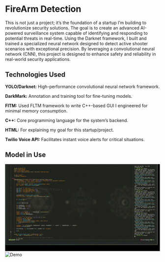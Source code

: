 # FireArm Detection
This is not just a project; it’s the foundation of a startup I’m building to revolutionize security solutions. The goal is to create an advanced AI-powered surveillance system capable of identifying and responding to potential threats in real-time. Using the Darknet framework, I built and trained a specialized neural network designed to detect active shooter scenarios with exceptional precision. By leveraging a convolutional neural network (CNN), this project is designed to enhance safety and reliability in real-world security applications.

## Technologies Used

**YOLO/Darknet:** High-performance convolutional neural network framework.

**DarkMark:** Annotation and training tool for fine-tuning models.

**FlTM:** Used FLTM framework to write C++-based GUI I engineered for minimal memory consumption.

**C++:** Core programming language for the system’s backend.

 **HTML:** For explaining my goal for this startup/project.

**Twilio Voice API:** Facilitates instant voice alerts for critical situations.
## Model in Use


![Demo](Neural.gif)
![Demo](Example.gif)

